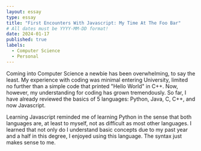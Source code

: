 ```yaml
---
layout: essay
type: essay
title: "First Encounters With Javascript: My Time At The Foo Bar"
# All dates must be YYYY-MM-DD format!
date: 2024-01-17
published: true
labels:
  - Computer Science
  - Personal
---
```



Coming into Computer Science a newbie has been overwhelming, to say the least. My experience with coding was minimal entering University, limited no further than a simple code that printed "Hello World" in C++. Now, however, my understanding for coding has grown tremendously. So far, I have already reviewed the basics of 5 languages: Python, Java, C, C++, and now Javascript.

Learning Javascript reminded me of learning Python in the sense that both languages are, at least to myself, not as difficult as most other languages. I learned that not only do I understand basic concepts due to my past year and a half in this degree, I enjoyed using this language. The syntax just makes sense to me. 
	
